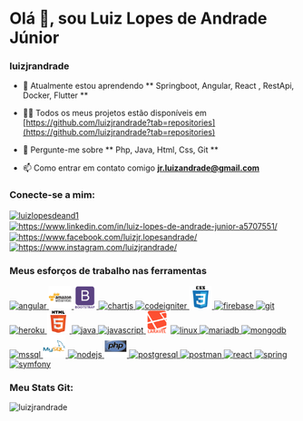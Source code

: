 <h1 align = "left"> Olá 👋, sou Luiz Lopes de Andrade Júnior  </h1>
<h3 align = "left"> luizjrandrade </h3>

- 🌱 Atualmente estou aprendendo ** Springboot, Angular, React , RestApi, Docker, Flutter **

- 👨‍💻 Todos os meus projetos estão disponíveis em [https://github.com/luizjrandrade?tab=repositories](https://github.com/luizjrandrade?tab=repositories)

- 💬 Pergunte-me sobre ** Php, Java, Html, Css, Git **

- 📫 Como entrar em contato comigo **jr.luizandrade@gmail.com**

<h3 align = "left"> Conecte-se a mim: </h3>
<p align = "left">
<a href="https://twitter.com/luizlopesdeand1" target="_blank"> <img align = "center" src ="https://raw.githubusercontent.com/rahuldkjain/github-profile-readme-generator/master/ src/images/icons/Social/twitter.svg" alt ="luizlopesdeand1" height="30" width="40"/></a>
<a href="https://linkedin.com/in/https://www.linkedin.com/in/luiz-lopes-de-andrade-junior-a5707551/" target="blank"> <img align ="center" src = "https://raw.githubusercontent.com/rahuldkjain/github-profile-readme-generator/master/src/images/icons/Social/linked-in-alt.svg" alt = "https://www.linkedin.com/in/luiz-lopes-de-andrade-junior-a5707551/" height ="30" width="40"/> </a>
<a href ="https://fb.com/https://www.facebook.com/luizjr.lopesandrade/" target ="_blank "> <img align="center" src ="https://raw.githubusercontent.com/rahuldkjain/github-profile-readme-generator/master/src/images/icons/Social/facebook.svg" alt="https://www.facebook.com/luizjr.lopesandrade/ " height="30" largura="40"/> </a>
<a href="https://instagram.com/https://www.instagram.com/luizjrandrade/" target="_blank"> <img align = "center" src = "https://raw.githubusercontent.com/rahuldkjain/github-profile-readme-generator/master/src/images/icons/Social/instagram.svg" alt="https://www.instagram.com/luizjrandrade/" height="30" largura="40"/> </a>
</p>

<h3 align =" left ">Meus esforços de trabalho nas ferramentas</h3>
<p align = "left"> 
    <a href="https://angular.io" target="_blank" rel="noreferrer"> 
    <img src ="https://angular.io/assets/images/logos /angular/angular.svg "alt =" angular " width ="40 "height ="40"/> </a> 
    <a href ="https://aws.amazon.com "target ="_ blank "rel = "noreferrer"> <img src = "https://raw.githubusercontent.com/devicons/devicon/master/icons/amazonwebservices/amazonwebservices-original-wordmark.svg" alt = "aws" width = "40" height = " 40 "/> </a> 
    <a href="https://getbootstrap.com" target="_blank" rel="noreferrer"> <img src ="https://raw.githubusercontent.com/devicons/devicon/master/icons/bootstrap/bootstrap-plain-wordmark.svg "alt =" bootstrap "width =" 40 "height =" 40 "/> </a> 
    <a href ="https: //www.chartjs.org "target ="_ blank "rel =" noreferrer "> <img src="https://www.chartjs.org/media/logo-title.svg "alt =" chartjs "width =" 40 "height =" 40 "/> </a> 
    <a href="https://codeigniter.com" target="_blank" rel="noreferrer"> <img src ="https://cdn.worldvectorlogo. com / logos / codeigniter.svg "alt =" codeigniter "width =" 40 "height =" 40 "/> </a> 
    <a href ="https://www.w3schools.com/css/ "target = "_ blank" rel = "noreferrer"> <img src="https://raw.githubusercontent.com/devicons/devicon/master/icons/css3/css3-original-wordmark.svg" alt = "css3" largura = "40" height = "40" /> </a> 
    <a href="https://firebase.google.com/" target="_blank" rel="noreferrer"> <img src="https://www.vectorlogo.zone/logos/firebase/firebase-icon.svg "alt =" firebase "width =" 40 "height =" 40 "/> </a> 
    <a href ="https://git-scm .com / "target ="_ blank "rel =" noreferrer "> <img src="https://www.vectorlogo.zone/logos/git-scm/git-scm-icon.svg "alt =" git "largura = "40" altura = "40 "/> </a> 
    <a href="https://heroku.com" target="_blank" rel="noreferrer"> <img src ="https://www.vectorlogo.zone/logos/heroku /heroku-icon.svg "alt =" heroku "width =" 40 "height =" 40 "/> </a> 
    <a href ="https://www.w3.org/html/ "target =" _ em branco "rel =" noreferrer "> <img src ="https://raw.githubusercontent.com/devicons/devicon/master/icons/html5/html5-original-wordmark.svg "alt =" html5 "width =" 40 " height = "40" /> </a> 
    <a href="https://www.java.com" target="_blank" rel="noreferrer"> <img src = "https: //raw.githubusercontent.com / devicons / devicon / master / icons / java / java-original.svg "alt =" java "width =" 40 "height =" 40 "/> </a> 
    <a href ="https://desenvolvedor.mozilla.org/en-US/docs/Web/JavaScript "target =" _ blank "rel =" noreferrer "> <img src =" https://raw.githubusercontent.com/devicons/devicon/master/icons/javascript/ javascript-original.svg "alt =" javascript "width =" 40 "height =" 40 "/> </a> 
    <a href ="https://laravel.com/ "target ="_ blank "rel =" noreferrer "> <img src =" https://raw.githubusercontent.com/devicons/devicon/master/icons/laravel/laravel-plain-wordmark.svg "alt =" laravel "width =" 40 "height =" 40 " /></a> 
    <a href="https://www.linux.org/" target="_blank" rel="noreferrer"> <img src = "https://raw.githubusercontent.com/devicons/devicon/ master / icons / linux / linux-original.svg "alt =" linux "width =" 40 "height =" 40 "/> </a> 
    <a href ="https://mariadb.org/ "target ="_blank "rel =" noreferrer "> <img src =" https://www.vectorlogo.zone/logos/mariadb/mariadb-icon.svg "alt =" mariadb "width =" 40 "height =" 40 "/> </a> <a href="https://www.mongodb.com/" target="_blank" rel="noreferrer"> <img src = "https: //raw.githubusercontent.com / devicons / devicon / master / icons / mongodb / mongodb-original-wordmark.svg "alt =" mongodb "width =" 40 "height =" 40 "/> </a> 
    <a href ="https://www.microsoft.com/en-us/sql-server "target =" _ blank "rel =" noreferrer "> <img src =" https://www.svgrepo.com/show/303229/microsoft-sql-server- logo.svg "alt ="mssql "width =" 40 "height =" 40 "/> </a> <a href =" https://www.mysql.com/ "target =" _ blank "rel =" noreferrer "> <img src =" https://raw.githubusercontent.com/devicons/devicon/master/icons/mysql/mysql-original-wordmark.svg "alt =" mysql "width =" 40 "height =" 40 " /> </a>
    <a href="https://nodejs.org" target="_blank" rel="noreferrer"> <img src = "https://raw.githubusercontent.com/devicons/devicon/master/icons/nodejs/nodejs -original-wordmark.svg "alt =" nodejs "width =" 40 "height =" 40 "/> </a> <a href =" https://www.php.net "target =" _ blank "rel = "noreferrer"> <img src = "https://raw.githubusercontent.com/devicons/devicon/master/icons/php/php-original.svg" alt = "php" width = "40" height = "40" /> </a> 
    <a href="https://www.postgresql.org" target="_blank" rel="noreferrer"> <img src = "https: //raw.githubusercontent.com / devicons / devicon / master / icons / postgresql / postgresql-original-wordmark.svg "alt =" postgresql "width =" 40 "height =" 40 "/> </a> 
    <a href ="https: // postman.com "target =" _ blank "rel =" noreferrer "> <img src =" https://www.vectorlogo.zone/logos/getpostman/getpostman-icon.svg "alt =" postman "width =" 40 " height = "40" /> </a> <a href="https://reactjs.org/" target="_blank" rel="noreferrer"> <img src = "https://raw.githubusercontent.com /devicons/devicon/master/icons/react/react-original-wordmark.svg "alt =" react "width =" 40 "height =" 40 "/> </a> 
    <a href = "https://spring.io/" target = "_ blank" rel = "noreferrer"> <img src = "https://www.vectorlogo.zone/logos/springio/springio-icon.svg" alt = "spring" width = "40" height = "40" /> </a> <a href="https://symfony.com" target="_blank" rel="noreferrer"> <img src = "https : //symfony.com/logos/symfony_black_03.svg "alt =" symfony "width =" 40 "height =" 40 "/> </a>  
</p>

<h3 align = "left"> Meu Stats Git: </h3>
<p><img align = "left" src = "https://github-readme-stats.vercel.app/api?username=luizjrandrade&show_icons=true&locale=en" alt = "luizjrandrade" /> </p>

